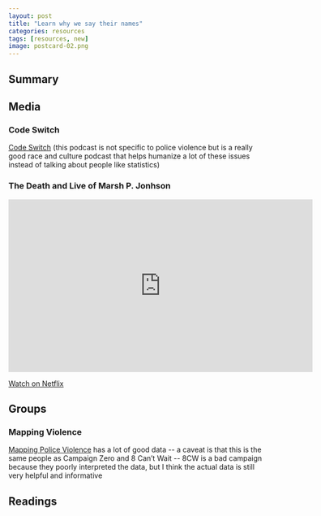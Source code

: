 ```yaml
---
layout: post
title: "Learn why we say their names"
categories: resources
tags: [resources, new]
image: postcard-02.png
---
```


## Summary

## Media
### Code Switch
[Code Switch](https://www.npr.org/podcasts/510312/codeswitch) (this podcast is not specific to police violence but is a really good race and culture podcast that helps humanize a lot of these issues instead of talking about people like statistics)

### The Death and Live of Marsh P. Jonhson
<iframe width="600" height="340" src="https://www.youtube.com/embed/pADsuuPd79E" frameborder="0" allow="accelerometer; autoplay; encrypted-media; gyroscope; picture-in-picture" allowfullscreen></iframe>

[Watch on Netflix](https://www.netflix.com/title/80189623)

## Groups
### Mapping Violence
[Mapping Police Violence](https://mappingpoliceviolence.org/) has a lot of good data -- a caveat is that this is the same people as Campaign Zero and 8 Can’t Wait -- 8CW is a bad campaign because they poorly interpreted the data, but I think the actual data is still very helpful and informative

## Readings


&nbsp;